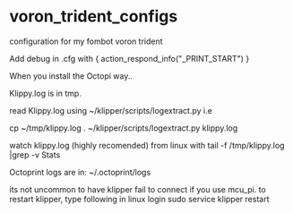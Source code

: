 # voron_trident_configs
configuration for my fombot voron trident

Add debug in .cfg with 
{ action_respond_info("_PRINT_START") }

When you install the Octopi way..

Klippy.log is in tmp.

read Klippy.log using  ~/klipper/scripts/logextract.py  i.e

cp ~/tmp/klippy.log . 
~/klipper/scripts/logextract.py  klippy.log 

watch klippy.log (highly recomended) from linux with
tail -f  /tmp/klippy.log |grep -v Stats


Octoprint logs are in:
~/.octoprint/logs



its not uncommon to have klipper fail to connect if you use mcu_pi.
to restart klipper, type following in linux login
sudo service klipper restart




